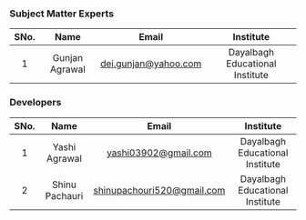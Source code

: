 
### Subject Matter Experts
| SNo. | Name | Email | Institute |
| :---: | :---: | :---: | :---: |
| 1 | Gunjan Agrawal | 	dei.gunjan@yahoo.com | Dayalbagh Educational Institute |

### Developers
| SNo. | Name | Email | Institute |
| :---: | :---: | :---: | :---: |
| 1 | Yashi Agrawal | yashi03902@gmail.com | Dayalbagh Educational Institute |
| 2 | Shinu Pachauri | shinupachouri520@gmail.com | Dayalbagh Educational Institute |
